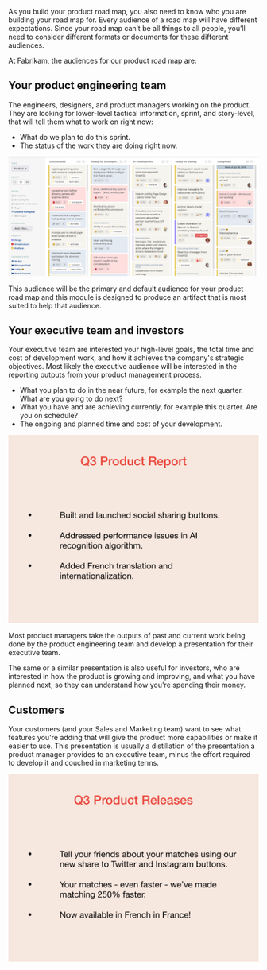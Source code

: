 As you build your product road map, you also need to  know who you are building your road map for. Every audience of a road map will have different expectations. Since your road map can’t be all things to all people, you’ll need to consider different formats or documents for these different audiences.

At Fabrikam, the audiences for our product road map are:

## Your product engineering team

The engineers, designers, and product managers working on the product. They are looking for lower-level tactical information, sprint, and story-level, that will tell them what to work on right now:

* What do we plan to do this sprint.
* The status of the work they are doing right now.

![An engineering product road map](../media/story.png)

This audience will be the primary and default audience for your product road map and this module is designed to produce an artifact that is most suited to help that audience.

## Your executive team and investors

Your executive team are interested your high-level goals, the total time and cost of development work, and how it achieves the company's strategic objectives. Most likely the executive audience will be interested in the reporting outputs from your product management process.

* What you plan to do in the near future, for example the next quarter. What are you going to do next?
* What you have and are achieving currently, for example this quarter. Are you on schedule?
* The ongoing and planned time and cost of your development.

![A product road map summary slide](../media/product-roadmap-002.png)

Most product managers take the outputs of past and current work being done by the product engineering team and develop a presentation for their executive team. 

The same or a similar presentation is also useful for investors, who are interested in how the product is growing and improving, and what you have planned next, so they can understand how you're spending their money.

## Customers

Your customers (and your Sales and Marketing team) want to see what features you're adding that will give the product more capabilities or make it easier to use. This presentation is usually a distillation of the presentation a product manager provides to an executive team, minus the effort required to develop it and couched in marketing terms.

![A customer road map summary slide](../media/product-roadmap-003.png)
